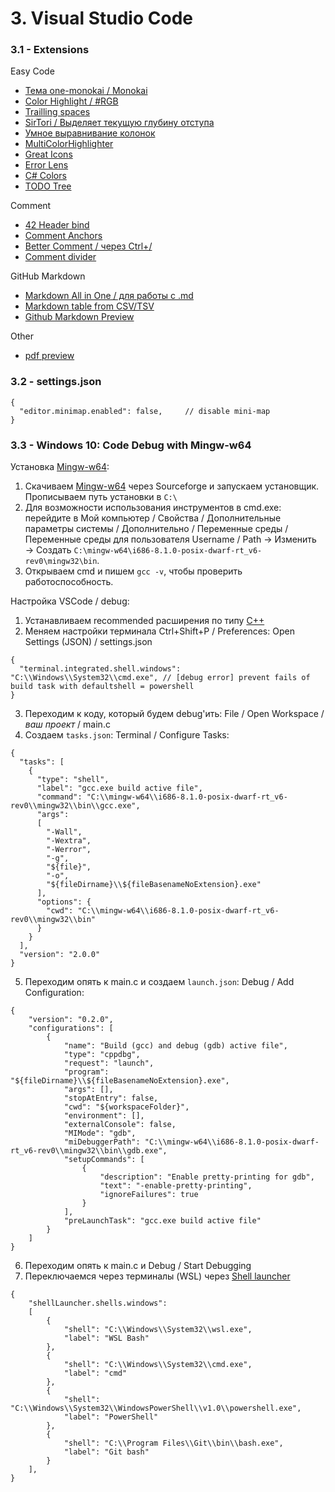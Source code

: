 # 3. Visual Studio Code #

### 3.1 - Extensions ###
Easy Code
   * [Тема one-monokai / Monokai](https://marketplace.visualstudio.com/items?itemName=azemoh.one-monokai)
   * [Color Highlight / #RGB](https://marketplace.visualstudio.com/items?itemName=naumovs.color-highlight)
   * [Trailling spaces](https://marketplace.visualstudio.com/items?itemName=shardulm94.trailing-spaces)
   * [SirTori / Выделяет текущую глубину отступа](https://marketplace.visualstudio.com/items?itemName=SirTori.indenticator)
   * [Умное выравнивание колонок](https://marketplace.visualstudio.com/items?itemName=lmcarreiro.vscode-smart-column-indenter)
   * [MultiColorHighlighter](https://marketplace.visualstudio.com/items?itemName=456ken.multicolorhighlighter)
   * [Great Icons](https://marketplace.visualstudio.com/items?itemName=emmanuelbeziat.vscode-great-icons)
   * [Error Lens](https://marketplace.visualstudio.com/items?itemName=usernamehw.errorlens)
   * [C# Colors](https://marketplace.visualstudio.com/items?itemName=logerfo.csharp-colors)
   * [TODO Tree](https://marketplace.visualstudio.com/items?itemName=Gruntfuggly.todo-tree)

Comment
   * [42 Header bind](https://marketplace.visualstudio.com/items?itemName=kube.42header)
   * [Comment Anchors](https://marketplace.visualstudio.com/items?itemName=ExodiusStudios.comment-anchors)
   * [Better Comment / через Ctrl+/](https://marketplace.visualstudio.com/items?itemName=Gruntfuggly.bettercomment)
   * [Comment divider](https://marketplace.visualstudio.com/items?itemName=stackbreak.comment-divider)

GitHub Markdown
   * [Markdown All in One / для работы с .md](https://marketplace.visualstudio.com/items?itemName=yzhang.markdown-all-in-one)
   * [Markdown table from CSV/TSV](https://marketplace.visualstudio.com/items?itemName=jojoco.markdownfromcsv)
   * [Github Markdown Preview](https://marketplace.visualstudio.com/items?itemName=bierner.github-markdown-preview)

Other
   * [pdf preview](https://marketplace.visualstudio.com/items?itemName=tomoki1207.pdf)

### 3.2 - settings.json ###
```
{
  "editor.minimap.enabled": false,     // disable mini-map
}
```

### 3.3 - Windows 10: Code Debug with Mingw-w64 ###
Установка [Mingw-w64](https://code.visualstudio.com/docs/cpp/config-mingw):
1. Скачиваем [Mingw-w64](http://mingw-w64.org/doku.php/download/mingw-builds) через Sourceforge и запускаем установщик. Прописываем путь установки в `C:\`
2. Для возможности использования инструментов в cmd.exe: перейдите в Мой компьютер / Свойства / Дополнительные параметры системы / Дополнительно / Переменные среды / Переменные среды для пользователя Username / Path → Изменить → Создать `C:\mingw-w64\i686-8.1.0-posix-dwarf-rt_v6-rev0\mingw32\bin`.
3. Открываем cmd и пишем `gcc -v`, чтобы проверить работоспособность.

Настройка VSCode / debug:
1. Устанавливаем recommended расширения по типу [С++](https://marketplace.visualstudio.com/items?itemName=ms-vscode.cpptools)
2. Меняем настройки терминала Ctrl+Shift+P / Preferences: Open Settings (JSON) / settings.json
```
{
  "terminal.integrated.shell.windows": "C:\\Windows\\System32\\cmd.exe", // [debug error] prevent fails of build task with defaultshell = powershell
}
```
3. Переходим к коду, который будем debug'ить: File / Open Workspace / *ваш проект* / main.c
4. Создаем `tasks.json`: Terminal / Configure Tasks:
```
{
  "tasks": [
    {
      "type": "shell",
      "label": "gcc.exe build active file",
      "command": "C:\\mingw-w64\\i686-8.1.0-posix-dwarf-rt_v6-rev0\\mingw32\\bin\\gcc.exe",
      "args": 
      [
        "-Wall",
        "-Wextra",
        "-Werror",
        "-g",
        "${file}",
        "-o",
        "${fileDirname}\\${fileBasenameNoExtension}.exe"
      ],
      "options": {
        "cwd": "C:\\mingw-w64\\i686-8.1.0-posix-dwarf-rt_v6-rev0\\mingw32\\bin"
      }
    }
  ],
  "version": "2.0.0"
}
```
5. Переходим опять к main.c и создаем `launch.json`: Debug / Add Configuration:
```
{
    "version": "0.2.0",
    "configurations": [
        {
            "name": "Build (gcc) and debug (gdb) active file",
            "type": "cppdbg",
            "request": "launch",
            "program": "${fileDirname}\\${fileBasenameNoExtension}.exe",
            "args": [],
            "stopAtEntry": false,
            "cwd": "${workspaceFolder}",
            "environment": [],
            "externalConsole": false,
            "MIMode": "gdb",
            "miDebuggerPath": "C:\\mingw-w64\\i686-8.1.0-posix-dwarf-rt_v6-rev0\\mingw32\\bin\\gdb.exe",
            "setupCommands": [
                {
                    "description": "Enable pretty-printing for gdb",
                    "text": "-enable-pretty-printing",
                    "ignoreFailures": true
                }
            ],
            "preLaunchTask": "gcc.exe build active file"
        }
    ]
}
```
6. Переходим опять к main.c и Debug / Start Debugging
7. Переключаемся через терминалы (WSL) через [Shell launcher](https://marketplace.visualstudio.com/items?itemName=Tyriar.shell-launcher)
```
{
    "shellLauncher.shells.windows": 
    [
        {
            "shell": "C:\\Windows\\System32\\wsl.exe",
            "label": "WSL Bash"
        },
        {
            "shell": "C:\\Windows\\System32\\cmd.exe",
            "label": "cmd"
        },
        {
            "shell": "C:\\Windows\\System32\\WindowsPowerShell\\v1.0\\powershell.exe",
            "label": "PowerShell"
        },
        {
            "shell": "C:\\Program Files\\Git\\bin\\bash.exe",
            "label": "Git bash"
        }
    ],
}
```